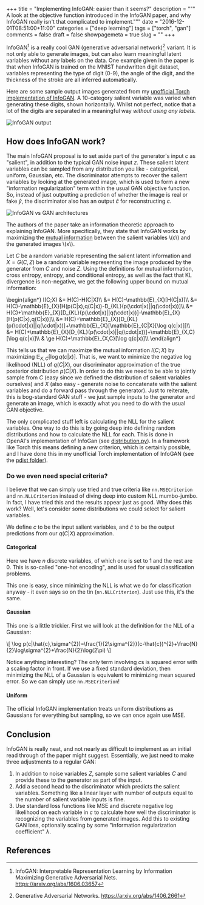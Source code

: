 +++
title = "Implementing InfoGAN: easier than it seems?"
description = """
  A look at the objective function introduced in the InfoGAN paper, and
  why InfoGAN really isn't that complicated to implement."""
date = "2016-12-01T08:51:00+11:00"
categories = ["deep learning"]
tags = ["torch", "gan"]
comments = false
draft = false
showpagemeta = true
slug = ""
+++

InfoGAN[^infogan] is a really cool GAN (generative adversarial network)[^gan]
variant. It is not only able to generate images, but can also learn meaningful
latent variables without any labels on the data. One example given in the paper
is that when InfoGAN is trained on the MNIST handwritten digit dataset,
variables representing the type of digit (0-9), the angle of the digit, and the
thickness of the stroke are all inferred automatically.

Here are some sample output images generated from my
[unofficial Torch implementation of InfoGAN](https://github.com/anibali/infogan).
A 10-category salient variable was varied when generating these digits, shown
horizontally. Whilst not perfect, notice that a lot of the digits are separated
in a meaningful way _without using any labels_.

![InfoGAN output](/img/torch_infogan_output.png)

## How does InfoGAN work?

The main InfoGAN proposal is to set aside part of the generator's input $c$ as
"salient", in addition to the typical GAN noise input $z$. These salient latent
variables can be sampled from any distribution you like - categorical, uniform,
Gaussian, etc. The discriminator attempts to recover the salient variables by
looking at the generated image, which is used to form a new "information
regularization" term within the usual GAN objective function. So, instead of
just outputting a prediction of whether the image is real or fake $\hat{y}$,
the discriminator also has an output $\hat{c}$ for reconstructing $c$.

![InfoGAN vs GAN architectures](/img/infogan_vs_gan_archs.svg)

The authors of the paper take an information theoretic approach to explaining
InfoGAN. More specifically, they state that InfoGAN works by maximizing the
[mutual information](https://en.wikipedia.org/wiki/Mutual_information) between
the salient variables \\(c\\) and the generated images \\(x\\).

Let $C$ be a random variable representing the salient latent information and
$X=G(C,Z)$ be a random variable representing the image produced by the generator
from $C$ and noise $Z$. Using the definitions for mutual information, cross
entropy, entropy, and conditional entropy, as well as the fact that KL
divergence is non-negative, we get the following upper bound on mutual
information:

<p>
\begin{align*}
 I(C;X) &= H(C)-H(C|X)\\
 &= H(C)-\mathbb{E}_{X}[H(C|x)]\\
 &= H(C)-\mathbb{E}_{X}[H(p(C|x),q(C|x))-D_{KL}(p(\cdot|x)||q(\cdot|x))]\\
 &= H(C)+\mathbb{E}_{X}[D_{KL}(p(\cdot|x)||q(\cdot|x))]-\mathbb{E}_{X}[H(p(C|x),q(C|x))]\\
 &= H(C)+\mathbb{E}_{X}[D_{KL}(p(\cdot|x)||q(\cdot|x))]+\mathbb{E}_{X}[\mathbb{E}_{C|X}[\log q(c|x)]]\\
 &= H(C)+\mathbb{E}_{X}[D_{KL}(p(\cdot|x)||q(\cdot|x))]+\mathbb{E}_{X,C}[\log q(c|x)]\\
 & \ge H(C)+\mathbb{E}_{X,C}[\log q(c|x)]\\
\end{align*}
</p>

This tells us that we can maximize the
mutual information $I(C;X)$ by maximizing $\mathbb{E}_{X,C}[\log q(c|x)]$. That
is, we want to minimize the negative log likelihood (NLL) of $q(C|X)$, our
discriminator approximation of the true posterior distribution $p(C|X)$.
In order to do this we need to be able to jointly sample from $C$ (easy since we
defined the distribution of salient variables ourselves) and $X$ (also easy -
generate noise to concatenate with the salient variables and do a forward pass
through the generator). Just to reiterate, this is bog-standard GAN stuff - we
just sample inputs to the generator and generate an image, which is exactly
what you need to do with the usual GAN objective.

The only complicated stuff left is calculating the NLL for the salient
variables. One way to do this is by going deep into defining random
distributions and how to calculate the NLL for each. This is done in OpenAI's
implementation of InfoGan (see
[distribution.py](https://github.com/openai/InfoGAN/blob/master/infogan/misc/distributions.py)).
In a framework like Torch this means defining a new criterion, which is
certainly possible, and I have done this in my unofficial Torch implementation
of InfoGAN (see the [pdist folder](https://github.com/anibali/infogan/tree/master/src/pdist)).

### Do we even need special criteria?

I believe that we can simply use tried and true criteria like
`nn.MSECriterion` and `nn.NLLCriterion` instead of diving deep into custom NLL
mumbo-jumbo. In fact, I have tried this and the results appear just as good.
Why does this work? Well, let's consider some distributions we could select for
salient variables.

We define $c$ to be the input salient variables, and $\hat{c}$ to be
the output predictions from our $q(C|X)$ approximation.

#### Categorical

Here we have $n$ discrete variables, of which one is set to 1 and the rest are
0. This is so-called "one-hot encoding", and is used for usual classification
problems.

This one is easy, since minimizing the NLL is what we do for
classification anyway - it even says so on the tin (`nn.NLLCriterion`). Just
use this, it's the same.

#### Gaussian

This one is a little trickier. First we will look at the definition for the NLL
of a Gaussian:

<p>
\[
\log p(c|\hat{c},\sigma^{2})=\frac{1}{2\sigma^{2}}(c-\hat{c})^{2}+\frac{N}{2}\log\sigma^{2}+\frac{N}{2}\log(2\pi)
\]
</p>

Notice anything interesting? The only term involving $c$s is squared error with
a scaling factor in front. If we use a fixed standard deviation, then minimizing
the NLL of a Gaussian is equivalent to minimizing mean squared error. So we can
simply use `nn.MSECriterion`!

#### Uniform

The official InfoGAN implementation treats uniform distributions as
Gaussians for everything but sampling, so we can once again use MSE.

## Conclusion

InfoGAN is really neat, and not nearly as difficult to implement as an initial
read through of the paper might suggest. Essentially, we just need to make
three adjustments to a regular GAN:

1. In addition to noise variables $Z$, sample some salient variables $C$ and
   provide these to the generator as part of the input.
2. Add a second head to the discriminator which predicts the salient variables.
   Something like a linear layer with number of outputs equal to the number of
   salient variable inputs is fine.
3. Use standard loss functions like MSE and discrete negative log likelihood
   on each variable in $c$ to calculate how well the discriminator is
   recognizing the variables from generated images. Add this to existing
   GAN loss, optionally scaling by some "information regularization
   coefficient" $\lambda$.

## References

[^infogan]:
    InfoGAN: Interpretable Representation Learning by Information Maximizing
    Generative Adversarial Nets.
    https://arxiv.org/abs/1606.03657

[^gan]:
    Generative Adversarial Networks.
    https://arxiv.org/abs/1406.2661
